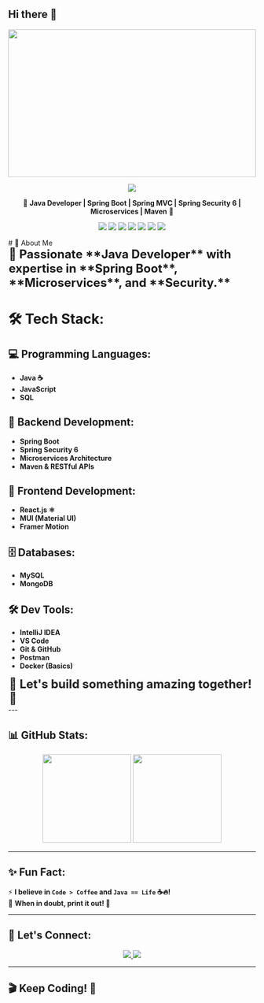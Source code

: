 ## Hi there 👋
<!-- Banner -->
<p align="center">
  <img src="https://i.pinimg.com/originals/f1/e7/34/f1e734f9cade86fe737a9aa404ad5677.gif" width="100%" height="300px">
</p>

<p align="center">
  <img src="https://img.shields.io/badge/Hi_there!-I'm_Hitarth_Panchal-blue?style=for-the-badge">
</p>
<p align="center">
  🚀 <strong>Java Developer | Spring Boot | Spring MVC | Spring Security 6 | Microservices | Maven</strong> 🚀
</p>

<p align="center">
  <img src="https://img.shields.io/badge/Java-%23ED8B00.svg?style=for-the-badge&logo=openjdk&logoColor=white">
  <img src="https://img.shields.io/badge/Spring%20Boot-%236DB33F.svg?style=for-the-badge&logo=springboot&logoColor=white">
  <img src="https://img.shields.io/badge/React-%2361DAFB.svg?style=for-the-badge&logo=react&logoColor=black">
  <img src="https://img.shields.io/badge/MySQL-%2300758F.svg?style=for-the-badge&logo=mysql&logoColor=white">
  <img src="https://img.shields.io/badge/MongoDB-%2347A248.svg?style=for-the-badge&logo=mongodb&logoColor=white">
  <img src="https://img.shields.io/badge/Framer%20Motion-%23FF0066.svg?style=for-the-badge&logo=framer&logoColor=white">
  <img src="https://img.shields.io/badge/MUI-%230081CB.svg?style=for-the-badge&logo=mui&logoColor=white">
</p>
# 🚀 About Me
<div style="font-size: 24px; font-weight: bold; animation: move 5s linear infinite;">
  🚀 Passionate **Java Developer** with expertise in **Spring Boot**, **Microservices**, and **Security.**
</div>

# 🛠 Tech Stack:
## 💻 Programming Languages:
- **Java ☕**
- **JavaScript**
- **SQL**

## 🔧 Backend Development:
- **Spring Boot**
- **Spring Security 6**
- **Microservices Architecture**
- **Maven & RESTful APIs**

## 🎨 Frontend Development:
- **React.js ⚛️**
- **MUI (Material UI)**
- **Framer Motion**

## 🗄️ Databases:
- **MySQL**
- **MongoDB**

## 🛠 Dev Tools:
- **IntelliJ IDEA**
- **VS Code**
- **Git & GitHub**
- **Postman**
- **Docker (Basics)**

<style>
  @keyframes move {
    0% { transform: translateX(0); }
    50% { transform: translateX(50px); }
    100% { transform: translateX(0); }
  }
  .moving-text {
    display: inline-block;
    font-size: 24px;
    font-weight: bold;
    animation: move 3s linear infinite;
  }
</style>

<div class="moving-text">🔧 Let's build something amazing together! 🔧</div>
---

## 📊 GitHub Stats:
<p align="center">
  <img src="https://github-readme-stats.vercel.app/api?username=HitarthPanchal121&show_icons=true&theme=radical" height="180">
  <img src="https://github-readme-stats.vercel.app/api/top-langs/?username=HitarthPanchal121&layout=compact&theme=tokyonight" height="180">
</p>

---

## ✨ Fun Fact:
⚡ **I believe in `Code > Coffee` and `Java == Life` ☕🔥!**  
🎯 **When in doubt, print it out! 📜**

---

## 🤝 Let's Connect:
<p align="center">
  <a href="https://www.linkedin.com/in/hitarth-panchal-1b424524a/">
    <img src="https://img.shields.io/badge/LinkedIn-%230077B5.svg?style=for-the-badge&logo=linkedin&logoColor=white">
  </a>
  <a href="https://github.com/HitarthPanchal121">
    <img src="https://img.shields.io/badge/GitHub-%23181717.svg?style=for-the-badge&logo=github&logoColor=white">
  </a>
</p>

---

## 🎬 Keep Coding! 🚀
